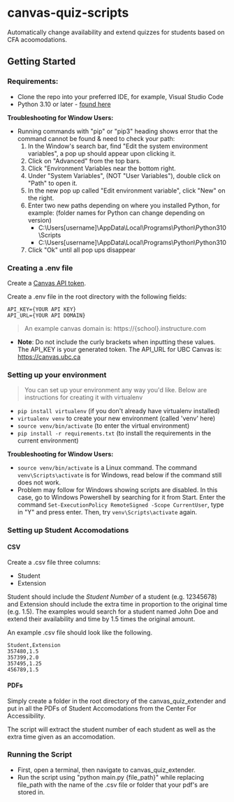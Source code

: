 # canvas-quiz-scripts
Automatically change availability and extend quizzes for students based on CFA acoomodations.

## Getting Started

### Requirements:
* Clone the repo into your preferred IDE, for example, Visual Studio Code
* Python 3.10 or later - [found here](http://www.python.org/getit/)

**Troubleshooting for Window Users:**
* Running commands with "pip" or "pip3" heading shows error that the command cannot be found & need to check your path:
    1. In the Window's search bar, find "Edit the system environment variables", a pop up should appear upon clicking it.
    2. Click on "Advanced" from the top bars.
    3. Click "Environment Variables near the bottom right.
    4. Under "System Variables", (NOT "User Variables"), double click on "Path" to open it.
    5. In the new pop up called "Edit environment variable", click "New" on the right.
    6. Enter two new paths depending on where you installed Python, for example: (folder names for Python can change depending on version)
        * C:\Users\[username]\AppData\Local\Programs\Python\Python310\Scripts
        * C:\Users\[username]\AppData\Local\Programs\Python\Python310
    7. Click "Ok" until all pop ups disappear

### Creating a .env file
Create a [Canvas API token](https://learninganalytics.ubc.ca/for-students/canvas-api/). 

Create a .env file in the root directory with the following fields:
```
API_KEY={YOUR API KEY}
API_URL={YOUR API DOMAIN}
```
> An example canvas domain is: https://{school}.instructure.com
* **Note**: Do not include the curly brackets when inputting these values. The API_KEY is your generated token. The API_URL for UBC Canvas is: https://canvas.ubc.ca

### Setting up your environment
> You can set up your environment any way you'd like. Below are instructions for creating it with virtualenv

* `pip install virtualenv` (if you don't already have virtualenv installed)
* `virtualenv venv` to create your new environment (called 'venv' here)
* `source venv/bin/activate` (to enter the virtual environment)
* `pip install -r requirements.txt` (to install the requirements in the current environment)

**Troubleshooting for Window Users:**
* `source venv/bin/activate` is a Linux command. The command `venv\Scripts\activate` is for Windows, read below if the command still does not work.
* Problem may follow for Windows showing scripts are disabled. In this case, go to Windows Powershell by searching for it from Start. Enter the command `Set-ExecutionPolicy RemoteSigned -Scope CurrentUser`, type in "Y" and press enter. Then, try `venv\Scripts\activate` again.

### Setting up Student Accomodations

#### CSV
Create a .csv file three columns:
* Student
* Extension

Student should include the *Student Number* of a student (e.g. 12345678) and Extension should include the extra time in proportion to the original time (e.g. 1.5). The examples would search for a student named John Doe and extend their availability and time by 1.5 times the original amount.

An example .csv file should look like the following.

```
Student,Extension
357480,1.5
357399,2.0
357495,1.25
456789,1.5
```
#### PDFs

Simply create a folder in the root directory of the canvas_quiz_extender and put in all the PDFs of Student Accomodations from the Center For Accessibility.

The script will extract the student number of each student as well as the extra time given as an accomodation. 

### Running the Script

* First, open a terminal, then navigate to canvas_quiz_extender.
* Run the script using "python main.py {file_path}" while replacing file_path with the name of the .csv file or folder that your pdf's are stored in.
